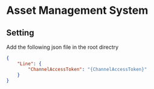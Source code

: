# Asset Management System

## Setting

Add the following json file in the root directry

```json
{
    "Line": {
        "ChannelAccessToken": "{ChannelAccessToken}"
    }
}
```
